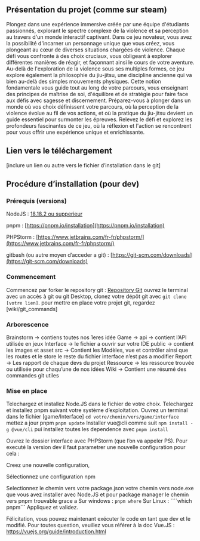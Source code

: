 ## Présentation du projet (comme sur steam)

Plongez dans une expérience immersive créée par une équipe d'étudiants passionnés, explorant le spectre complexe de la violence et sa perception au travers d'un monde interactif captivant.
Dans ce jeu novateur, vous avez la possibilité d'incarner un personnage unique que vous créez, vous plongeant au cœur de diverses situations chargées de violence. Chaque défi vous confronte à des choix cruciaux, vous obligeant à explorer différentes manières de réagir, et façonnant ainsi le cours de votre aventure.
Au-delà de l'exploration de la violence sous ses multiples formes, ce jeu explore également la philosophie du jiu-jitsu, une discipline ancienne qui va bien au-delà des simples mouvements physiques. Cette notion fondamentale vous guide tout au long de votre parcours, vous enseignant des principes de maîtrise de soi, d'équilibre et de stratégie pour faire face aux défis avec sagesse et discernement.
Préparez-vous à plonger dans un monde où vos choix définissent votre parcours, où la perception de la violence évolue au fil de vos actions, et où la pratique du jiu-jitsu devient un guide essentiel pour surmonter les épreuves. Relevez le défi et explorez les profondeurs fascinantes de ce jeu, où la réflexion et l'action se rencontrent pour vous offrir une expérience unique et enrichissante.

## Lien vers le téléchargement

[inclure un lien ou autre vers le fichier d’installation dans le git]


## Procédure d’installation (pour dev)

### Prérequis (versions)
NodeJS : [18.18.2 ou supperieur](https://nodejs.org/en)  

pnpm : [https://pnpm.io/installation](https://pnpm.io/installation)  

PHPStorm : [https://www.jetbrains.com/fr-fr/phpstorm/](https://www.jetbrains.com/fr-fr/phpstorm/)  

gitbash (ou autre moyen d’acceder a git) : [https://git-scm.com/downloads](https://git-scm.com/downloads)  


### Commencement
Commencez par forker le repository git : [Repository Git](https://gitlab.unistra.fr/maes-t3/maj23-t3-d)
ouvrez le terminal avec un accès à git ou git Desktop, clonez votre dépôt git avec
```git clone [votre lien]```.
pour mettre en place votre projet git, regardez [wiki/git_commands]


### Arborescence
Brainstorm -> contiens toutes nos 1eres idée
Game -> api -> contient l’API utilisée en jeux
Interface -> le fichier a ouvrir sur votre IDE
public -> contient les images et asset
src -> Contient les Modèles, vue et contrôler ainsi que les routes et le store
le reste du fichier interface n’est pas a modifier
Report -> Les rapport de chaque devs du projet
Ressource -> les ressource trouvée ou utilisée pour chaqu’une de nos idées
Wiki -> Contient une résumé des commandes git utiles


### Mise en place
Telechargez et installez Node.JS dans le fichier de votre choix.
Telechargez et installez pnpm suivant votre système d’exploitation.
Ouvrez un terminal dans le fichier [game/Interface]
```cd votre/chemin/vers/game/interface```
mettez a jour pnpm
```pnpm update```
Installer vue@cli comme suit
```npm install -g @vue/cli```
pui installez toutes les dependence avec
```pnpm install```

Ouvrez le dossier interface avec PHPStorm (que l’on va appeler PS). Pour executé la version dev il faut parametrer une nouvelle configuration pour cela : 

Creez une nouvelle configuration,


Sélectionnez une configuration npm

Selectionnez le chemin vers votre package.json
votre chemin vers node.exe que vous avez installer avec Node.JS
et pour package manager le chemin vers pnpm trouvable grace a 
Sur windows : ```pnpm where```
Sur Linux : ````which pnpm```
Appliquez et validez.

Félicitation, vous pouvez maintenant exécuter le code en tant que dev et le modifié. Pour toutes question, veuillez vous référer à la doc Vue.JS : https://vuejs.org/guide/introduction.html


